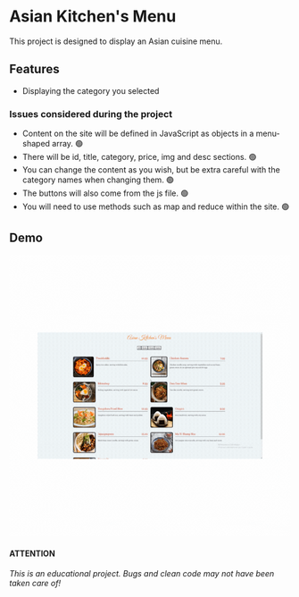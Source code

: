 # Asian Kitchen's Menu

This project is designed to display an Asian cuisine menu.

## Features
- Displaying the category you selected
 
### Issues considered during the project
* Content on the site will be defined in JavaScript as objects in a menu-shaped array. :green_circle:
* There will be id, title, category, price, img and desc sections. :green_circle:
* You can change the content as you wish, but be extra careful with the category names when changing them. :green_circle:	
* The buttons will also come from the js file. :green_circle:
* You will need to use methods such as map and reduce within the site. :green_circle:

## Demo
![](https://github.com/Fateehs/Asian-Kitchen-Menu/blob/main/assets/Asian%20Kitchen's%20Menu.gif)


#### ATTENTION

*This is an educational project. Bugs and clean code may not have been taken care of!*
